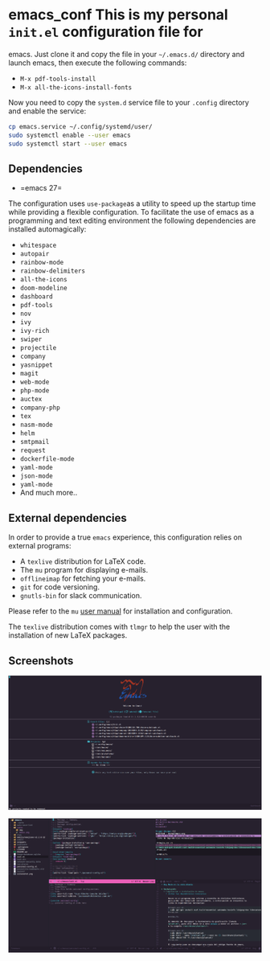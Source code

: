 # emacs_conf This is my personal `init.el` configuration file for
emacs. Just clone it and copy the file in your `~/.emacs.d/` directory
and launch emacs, then execute the following commands:

+ `M-x pdf-tools-install`
+ `M-x all-the-icons-install-fonts`

Now you need to copy the `system.d` service file to your `.config` directory and enable the service:

```bash
cp emacs.service ~/.config/systemd/user/
sudo systemctl enable --user emacs
sudo systemctl start --user emacs
```

## Dependencies

- =emacs 27=

The configuration uses `use-package`as a utility to speed up the
startup time while providing a flexible configuration. To facilitate
the use of emacs as a programming and text editing environment the
following dependencies are installed automagically:

+ `whitespace`
+ `autopair`
+ `rainbow-mode`
+ `rainbow-delimiters`
+ `all-the-icons`
+ `doom-modeline`
+ `dashboard`
+ `pdf-tools`
+ `nov`
+ `ivy`
+ `ivy-rich`
+ `swiper`
+ `projectile`
+ `company`
+ `yasnippet`
+ `magit`
+ `web-mode`
+ `php-mode`
+ `auctex`
+ `company-php`
+ `tex`
+ `nasm-mode`
+ `helm`
+ `smtpmail`
+ `request`
+ `dockerfile-mode`
+ `yaml-mode`
+ `json-mode`
+ `yaml-mode`
+ And much more..

## External dependencies

In order to provide a true `emacs` experience, this configuration
relies on external programs:

+ A `texlive` distribution for LaTeX code.
+ The `mu` program for displaying e-mails.
+ `offlineimap` for fetching your e-mails.
+ `git` for code versioning.
+ `gnutls-bin` for slack communication.

Please refer to the `mu`
[user manual](http://www.djcbsoftware.nl/code/mu/mu4e/Gmail-configuration.html#Gmail-configuration) for installation and configuration.

The `texlive` distribution comes with `tlmgr` to help the user with
the installation of new LaTeX packages.

## Screenshots

![screenshot](https://raw.githubusercontent.com/camachojua/emacs_conf/master/screenshot.png)

![screenshot2](./screenshot2.png)
